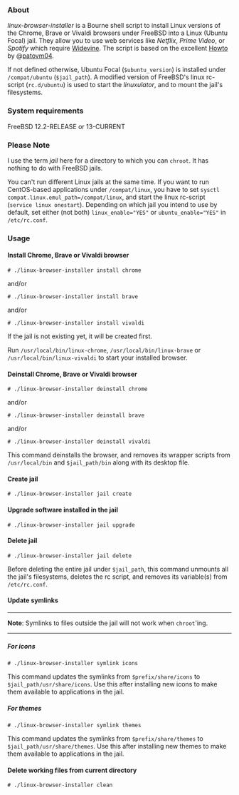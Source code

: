 ### About

*linux-browser-installer* is a Bourne shell script to install Linux versions of
the Chrome, Brave or Vivaldi browsers under FreeBSD into a Linux (Ubuntu Focal) jail.
They allow you to use web services like *Netflix*, *Prime Video*, or *Spotify*
which require [Widevine](https://en.wikipedia.org/wiki/Widevine).
The script is based on the excellent [Howto](https://forums.freebsd.org/threads/linuxulator-how-to-run-google-chrome-linux-binary-on-freebsd.77559/) by @[patovm04](https://github.com/patovm04).

If not defined otherwise, Ubuntu Focal (`$ubuntu_version`) is installed under
`/compat/ubuntu` (`$jail_path`). A modified version of FreeBSD's linux rc-script
(`rc.d/ubuntu`) is used to start the *linuxulator*, and to mount the jail's
filesystems.

### System requirements

FreeBSD 12.2-RELEASE or 13-CURRENT

### Please Note
I use the term *jail* here for a directory to which you can `chroot`. It has
nothing to do with FreeBSD jails.

You can't run different Linux jails at the same time. If you want to run
CentOS-based applications under `/compat/linux`, you have to set
`sysctl compat.linux.emul_path=/compat/linux`, and start the linux rc-script
(`service linux onestart`). Depending on which jail you intend to use by
default, set either (not both) `linux_enable="YES"` or `ubuntu_enable="YES"`
in `/etc/rc.conf`.

### Usage
#### Install Chrome, Brave or Vivaldi browser

````
# ./linux-browser-installer install chrome
````

and/or

````
# ./linux-browser-installer install brave
````

and/or

````
# ./linux-browser-installer install vivaldi
````

If the jail is not existing yet, it will be created first.

Run `/usr/local/bin/linux-chrome`, `/usr/local/bin/linux-brave`
or `/usr/local/bin/linux-vivaldi` to start your installed browser.

#### Deinstall Chrome, Brave or Vivaldi browser

````
# ./linux-browser-installer deinstall chrome
````

and/or

````
# ./linux-browser-installer deinstall brave
````

and/or

````
# ./linux-browser-installer deinstall vivaldi
````

This command deinstalls the browser, and removes its wrapper
scripts from `/usr/local/bin` and `$jail_path/bin` along with its
desktop file.

#### Create jail

````
# ./linux-browser-installer jail create
````

#### Upgrade software installed in the jail

````
# ./linux-browser-installer jail upgrade
````

#### Delete jail

````
# ./linux-browser-installer jail delete
````

Before deleting the entire jail under `$jail_path`, this command
unmounts all the jail's filesystems, deletes the rc script, and removes its
variable(s) from `/etc/rc.conf`.

#### Update symlinks
- - -

**Note**: Symlinks to files outside the jail will not work when `chroot`'ing.

- - -

##### For icons

````
# ./linux-browser-installer symlink icons
````

This command updates the symlinks from `$prefix/share/icons` to
`$jail_path/usr/share/icons`. Use this after installing new icons
to make them available to applications in the jail.

##### For themes
````
# ./linux-browser-installer symlink themes
````

This command updates the symlinks from `$prefix/share/themes` to
`$jail_path/usr/share/themes`. Use this after installing new themes
to make them available to applications in the jail.

#### Delete working files from current directory
````
# ./linux-browser-installer clean
````
